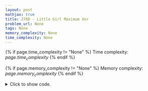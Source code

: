 ```yaml
---
layout: post
mathjax: true
title: 276D - Little Girl Maximum Xor
problem_url: None
tags: None
memory_complexity: None
time_complexity: None
---
```




{% if page.time_complexity != "None" %}
Time complexity: ${{ page.time_complexity }}$
{% endif %}

{% if page.memory_complexity != "None" %}
Memory complexity: ${{ page.memory_complexity }}$
{% endif %}

<details>
<summary>
<p style="display:inline">Click to show code.</p>
</summary>
```cpp
{% raw %}
using namespace std;
using ll = unsigned long long;
using ii = pair<int, int>;
using vi = vector<int>;
inline bool different_bits(ll x, ll y, int i)
{
    return ((x >> i) ^ (y >> i)) & 1LL;
}
ll solve(ll l, ll r)
{
    ll ans = 0, bit_period = 1, diff = r - l;
    int i = 0;
    while (diff >= bit_period)
    {
        ans += bit_period;
        bit_period *= 2;
        i++;
    }
    while (r >= bit_period)
    {
        if (different_bits(l, r, i))
            ans += bit_period;
        bit_period *= 2;
        i++;
    }
    return ans;
}
int main(void)
{
    ll l, r;
    cin >> l >> r;
    cout << solve(l, r) << endl;
    return 0;
}

{% endraw %}
```
</details>

